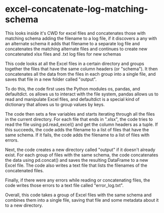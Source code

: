 # excel-concatenate-log-matching-schema
This looks inside it's CWD for excel files and concatenates those with matching schema adding the filename to a log file, if it discovers a any with an alternate schema it adds that filename to a separate log file and concatenates the matching alternate files and continues to create new concatenated xlsx files and .txt log files for new schemas

This code looks at all the Excel files in a certain directory and groups together the files that have the same column headers (or "schema"). It then concatenates all the data from the files in each group into a single file, and saves that file in a new folder called "output".

To do this, the code first uses the Python modules os, pandas, and defaultdict. os allows us to interact with the file system, pandas allows us to read and manipulate Excel files, and defaultdict is a special kind of dictionary that allows us to group values by keys.

The code then sets a few variables and starts iterating through all the files in the current directory. For each file that ends in ".xlsx", the code tries to read the file using pd.read_excel() and get the column headers as a tuple. If this succeeds, the code adds the filename to a list of files that have the same schema. If it fails, the code adds the filename to a list of files with errors.

Next, the code creates a new directory called "output" if it doesn't already exist. For each group of files with the same schema, the code concatenates the data using pd.concat() and saves the resulting DataFrame to a new Excel file. The code also writes a text file that lists the filenames of the concatenated files.

Finally, if there were any errors while reading or concatenating files, the code writes those errors to a text file called "error_log.txt".

Overall, this code takes a group of Excel files with the same schema and combines them into a single file, saving that file and some metadata about it to a new directory.
